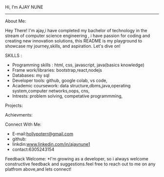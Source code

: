 Hi, I’m AJAY NUNE 
______________________________________________________________________________________________________________________________________________________________________________________________________

About Me:

Hey There! I'm ajay,i have completed my bachelor of technology in the stream of computer science engineering , i have passion for coding and creating new innovation solutions, this README is my playground to showcase my journey,skills, and aspiration. Let's dive on!

SKILLS :
* Programming skills : html, css, javascript, java(basics knowledge)
* Frame work/libraries: bootstrap,react,nodejs
* Databases: my sql
* Developer tools: github, google colab, vs code,
* Academic coursework: data structure,dbms,java,operating system,computer networks,oops, cns,
* Intrests: problem solving, competative programmming,

Projects:

Achievments:

Connect With Me:
* E-mail:hollypoterr@gmail.com
* github:
* linkdin:www.linkedin.com/in/ajaynune1
* contact:6305243154

Feedback Welcome:
*I'm growing as a developer, so i always welcome constructive feedback and suggestions.feel free to reach out to
me on any platfrom above,and lets connect!
